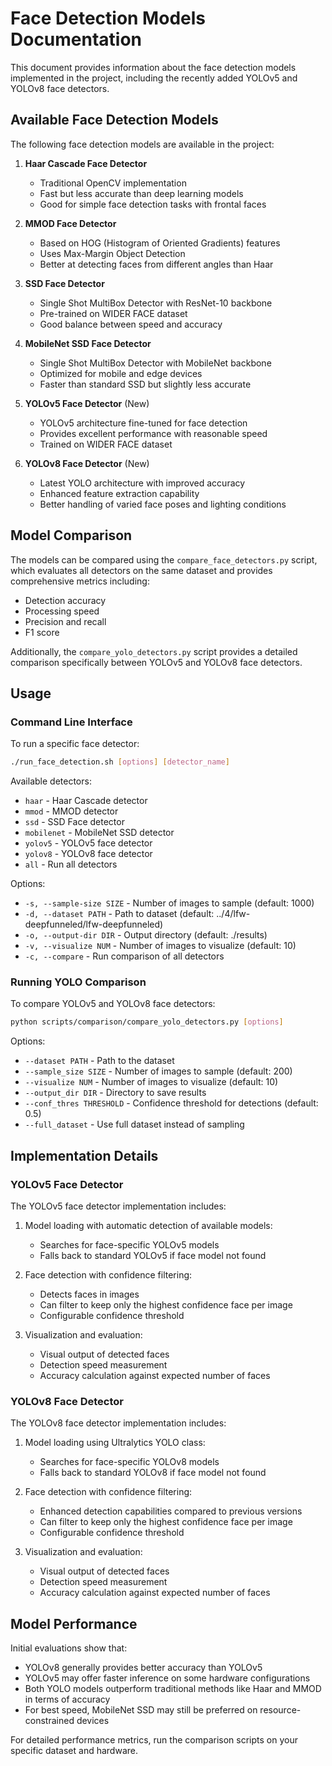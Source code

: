 # Face Detection Models Documentation

This document provides information about the face detection models implemented in the project, including the recently added YOLOv5 and YOLOv8 face detectors.

## Available Face Detection Models

The following face detection models are available in the project:

1. **Haar Cascade Face Detector**
   - Traditional OpenCV implementation
   - Fast but less accurate than deep learning models
   - Good for simple face detection tasks with frontal faces

2. **MMOD Face Detector**
   - Based on HOG (Histogram of Oriented Gradients) features
   - Uses Max-Margin Object Detection
   - Better at detecting faces from different angles than Haar

3. **SSD Face Detector**
   - Single Shot MultiBox Detector with ResNet-10 backbone
   - Pre-trained on WIDER FACE dataset
   - Good balance between speed and accuracy

4. **MobileNet SSD Face Detector**
   - Single Shot MultiBox Detector with MobileNet backbone
   - Optimized for mobile and edge devices
   - Faster than standard SSD but slightly less accurate

5. **YOLOv5 Face Detector** (New)
   - YOLOv5 architecture fine-tuned for face detection
   - Provides excellent performance with reasonable speed
   - Trained on WIDER FACE dataset

6. **YOLOv8 Face Detector** (New)
   - Latest YOLO architecture with improved accuracy
   - Enhanced feature extraction capability
   - Better handling of varied face poses and lighting conditions

## Model Comparison

The models can be compared using the `compare_face_detectors.py` script, which evaluates all detectors on the same dataset and provides comprehensive metrics including:

- Detection accuracy
- Processing speed
- Precision and recall
- F1 score

Additionally, the `compare_yolo_detectors.py` script provides a detailed comparison specifically between YOLOv5 and YOLOv8 face detectors.

## Usage

### Command Line Interface

To run a specific face detector:

```bash
./run_face_detection.sh [options] [detector_name]
```

Available detectors:
- `haar` - Haar Cascade detector
- `mmod` - MMOD detector  
- `ssd` - SSD Face detector
- `mobilenet` - MobileNet SSD detector
- `yolov5` - YOLOv5 face detector
- `yolov8` - YOLOv8 face detector
- `all` - Run all detectors

Options:
- `-s, --sample-size SIZE` - Number of images to sample (default: 1000)
- `-d, --dataset PATH` - Path to dataset (default: ../4/lfw-deepfunneled/lfw-deepfunneled)
- `-o, --output-dir DIR` - Output directory (default: ./results)
- `-v, --visualize NUM` - Number of images to visualize (default: 10)
- `-c, --compare` - Run comparison of all detectors

### Running YOLO Comparison

To compare YOLOv5 and YOLOv8 face detectors:

```bash
python scripts/comparison/compare_yolo_detectors.py [options]
```

Options:
- `--dataset PATH` - Path to the dataset
- `--sample_size SIZE` - Number of images to sample (default: 200)
- `--visualize NUM` - Number of images to visualize (default: 10)
- `--output_dir DIR` - Directory to save results
- `--conf_thres THRESHOLD` - Confidence threshold for detections (default: 0.5)
- `--full_dataset` - Use full dataset instead of sampling

## Implementation Details

### YOLOv5 Face Detector

The YOLOv5 face detector implementation includes:

1. Model loading with automatic detection of available models:
   - Searches for face-specific YOLOv5 models
   - Falls back to standard YOLOv5 if face model not found

2. Face detection with confidence filtering:
   - Detects faces in images
   - Can filter to keep only the highest confidence face per image
   - Configurable confidence threshold

3. Visualization and evaluation:
   - Visual output of detected faces
   - Detection speed measurement
   - Accuracy calculation against expected number of faces

### YOLOv8 Face Detector

The YOLOv8 face detector implementation includes:

1. Model loading using Ultralytics YOLO class:
   - Searches for face-specific YOLOv8 models
   - Falls back to standard YOLOv8 if face model not found

2. Face detection with confidence filtering:
   - Enhanced detection capabilities compared to previous versions
   - Can filter to keep only the highest confidence face per image
   - Configurable confidence threshold

3. Visualization and evaluation:
   - Visual output of detected faces
   - Detection speed measurement
   - Accuracy calculation against expected number of faces

## Model Performance

Initial evaluations show that:

- YOLOv8 generally provides better accuracy than YOLOv5
- YOLOv5 may offer faster inference on some hardware configurations
- Both YOLO models outperform traditional methods like Haar and MMOD in terms of accuracy
- For best speed, MobileNet SSD may still be preferred on resource-constrained devices

For detailed performance metrics, run the comparison scripts on your specific dataset and hardware.
